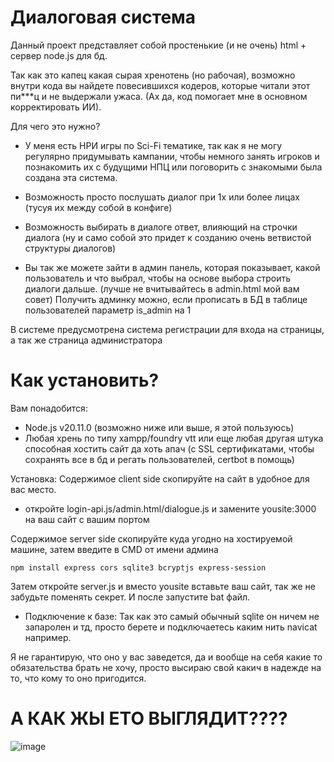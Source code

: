 # Диалоговая система
Данный проект представляет собой простенькие (и не очень) html + сервер node.js для бд.

Так как это капец какая сырая хренотень (но рабочая), возможно внутри кода вы найдете повесившихся кодеров, которые читали этот пи***ц и не выдержали ужаса. (Ах да, код помогает мне в основном корректировать ИИ).

Для чего это нужно?
- У меня есть НРИ игры по Sci-Fi тематике, так как я не могу регулярно придумывать кампании, чтобы немного занять игроков и познакомить их с будущими НПЦ или поговорить с знакомыми была создана эта система.
- Возможность просто послушать диалог при 1х или более лицах (тусуя их между собой в конфиге)
- Возможность выбирать в диалоге ответ, влияющий на строчки диалога (ну и само собой это придет к созданию очень ветвистой структуры диалогов)

- Вы так же можете зайти в админ панель, которая показывает, какой пользователь и что выбрал, чтобы на основе выбора строить диалоги дальше. (лучше не вчитывайтесь в admin.html мой вам совет)
Получить админку можно, если прописать в БД в таблице пользователей параметр is_admin на 1

В системе предусмотрена система регистрации для входа на страницы, а так же страница администратора

# Как установить? 

Вам понадобится:
- Node.js v20.11.0 (возможно ниже или выше, я этой пользуюсь)
- Любая хрень по типу xampp/foundry vtt или еще любая другая штука способная хостить сайт да хоть апач (с SSL сертификатами, чтобы сохранять все в бд и регать пользователей, certbot в помощь)

Установка:
Содержимое client side скопируйте на сайт в удобное для вас место.

- откройте login-api.js/admin.html/dialogue.js и замените yousite:3000 на ваш сайт с вашим портом

Содержимое server side скопируйте куда угодно на хостируемой машине, затем введите в CMD от имени админа
```
npm install express cors sqlite3 bcryptjs express-session
```
Затем откройте server.js и вместо yousite вставьте ваш сайт, так же не забудьте поменять секрет.
И после запустите bat файл.

- Подключение к базе: Так как это самый обычный sqlite он ничем не запаролен и тд, просто берете и подключаетесь каким нить navicat например.

Я не гарантирую, что оно у вас заведется, да и вообще на себя какие то обязательства брать не хочу, просто высираю свой какич в надежде на то, что кому то оно пригодится.

# А КАК ЖЫ ЕТО ВЫГЛЯДИТ????
![image](https://github.com/user-attachments/assets/965e0fd3-0871-49ff-9700-11ed11ceb19b)
